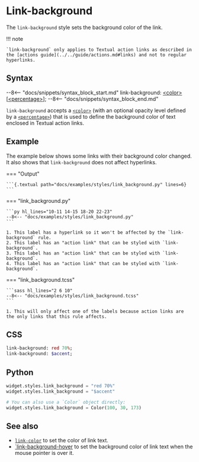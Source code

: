 # Link-background

The `link-background` style sets the background color of the link.

!!! note

    `link-background` only applies to Textual action links as described in the [actions guide](../../guide/actions.md#links) and not to regular hyperlinks.

## Syntax

--8<-- "docs/snippets/syntax_block_start.md"
link-background: <a href="../../css_types/color">&lt;color&gt;</a> [<a href="../../css_types/percentage">&lt;percentage&gt;</a>];
--8<-- "docs/snippets/syntax_block_end.md"

`link-background` accepts a [`<color>`](../../css_types/color.md) (with an optional opacity level defined by a [`<percentage>`](../../css_types/percentage.md)) that is used to define the background color of text enclosed in Textual action links.

## Example

The example below shows some links with their background color changed.
It also shows that `link-background` does not affect hyperlinks.

=== "Output"

    ```{.textual path="docs/examples/styles/link_background.py" lines=6}
    ```

=== "link_background.py"

    ```py hl_lines="10-11 14-15 18-20 22-23"
    --8<-- "docs/examples/styles/link_background.py"
    ```

    1. This label has a hyperlink so it won't be affected by the `link-background` rule.
    2. This label has an "action link" that can be styled with `link-background`.
    3. This label has an "action link" that can be styled with `link-background`.
    4. This label has an "action link" that can be styled with `link-background`.

=== "link_background.tcss"

    ```sass hl_lines="2 6 10"
    --8<-- "docs/examples/styles/link_background.tcss"
    ```

    1. This will only affect one of the labels because action links are the only links that this rule affects.

## CSS

```sass
link-background: red 70%;
link-background: $accent;
```

## Python

```py
widget.styles.link_background = "red 70%"
widget.styles.link_background = "$accent"

# You can also use a `Color` object directly:
widget.styles.link_background = Color(100, 30, 173)
```

## See also

 - [`link-color`](./link_color.md) to set the color of link text.
 - [`link-background-hover](./link_background_hover.md) to set the background color of link text when the mouse pointer is over it.
